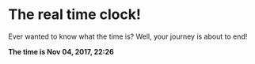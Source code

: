 # The real time clock!

Ever wanted to know what the time is? Well, your journey is about to end!

**The time is Nov 04, 2017, 22:26**